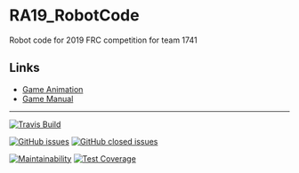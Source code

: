# RA19_RobotCode
Robot code for 2019 FRC competition for team 1741

## Links
* [Game Animation](https://www.youtube.com/watch?v=Mew6G_og-PI)
* [Game Manual](https://www.firstinspires.org/resource-library/frc/competition-manual-qa-system)

---

[![Travis Build](https://api.travis-ci.org/RAR1741/RA19_RobotCode.svg?branch=master)](https://travis-ci.org/RAR1741/RA19_RobotCode#)

[![GitHub issues](https://img.shields.io/github/issues/RAR1741/RA19_RobotCode.svg)](https://github.com/RAR1741/RA19_RobotCode/issues?q=is%3Aopen+is%3Aissue)
[![GitHub closed issues](https://img.shields.io/github/issues-closed/RAR1741/RA19_RobotCode.svg)](https://github.com/RAR1741/RA19_RobotCode/issues?q=is%3Aissue+is%3Aclosed)

[![Maintainability](https://api.codeclimate.com/v1/badges/6426acb205db4db74c85/maintainability)](https://codeclimate.com/github/RAR1741/RA19_RobotCode/maintainability)
[![Test Coverage](https://api.codeclimate.com/v1/badges/6426acb205db4db74c85/test_coverage)](https://codeclimate.com/github/RAR1741/RA19_RobotCode/test_coverage)
